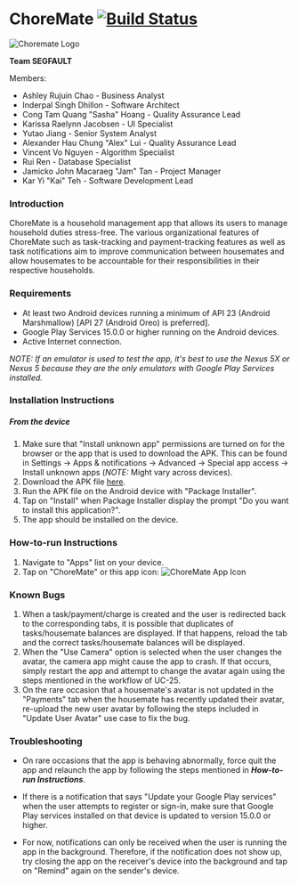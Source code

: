 # ChoreMate [![Build Status](https://travis-ci.com/karyiteh/ChoreMate.svg?token=YbEgce3bxeSS4LFDwdwp&branch=master)](https://travis-ci.com/karyiteh/ChoreMate)

![Choremate Logo](http://gdurl.com/A7D3t)

**Team SEGFAULT**

Members:
- Ashley Rujuin Chao - Business Analyst
- Inderpal Singh Dhillon - Software Architect
- Cong Tam Quang "Sasha" Hoang - Quality Assurance Lead    
- Karissa Raelynn Jacobsen - UI Specialist
- Yutao Jiang - Senior System Analyst
- Alexander Hau Chung "Alex" Lui - Quality Assurance Lead
- Vincent Vo Nguyen - Algorithm Specialist
- Rui Ren - Database Specialist
- Jamicko John Macaraeg "Jam" Tan - Project Manager
- Kar Yi "Kai" Teh - Software Development Lead


### Introduction
ChoreMate is a household management app that allows its users to manage household duties stress-free.
The various organizational features of ChoreMate such as task-tracking and payment-tracking features
as well as task notifications aim to improve communication between housemates and allow housemates 
to be accountable for their responsibilities in their respective households.

### Requirements
- At least two Android devices running a minimum of API 23 (Android Marshmallow) [API 27 (Android Oreo)
  is preferred].
- Google Play Services 15.0.0 or higher running on the Android devices.
- Active Internet connection.

*NOTE: If an emulator is used to test the app, it's best to use the Nexus 5X or Nexus 5 because they
are the only emulators with Google Play Services installed.*

### Installation Instructions
##### From the device
1. Make sure that "Install unknown app" permissions are turned on for the browser or the app
   that is used to download the APK. This can be found in Settings ->
    Apps & notifications -> Advanced -> Special app access -> Install unknown apps 
    (*NOTE:* Might vary across devices).
2. Download the APK file [here](https://drive.google.com/open?id=1et9CrXPBAlZ9og96hsy0E1YDkqKCDl0I).
3. Run the APK file on the Android device with "Package Installer".
4. Tap on "Install" when Package Installer display the prompt "Do you want to install this application?".
5. The app should be installed on the device.

### How-to-run Instructions
1. Navigate to "Apps" list on your device.
2. Tap on "ChoreMate" or this app icon:
    ![ChoreMate App Icon](http://gdurl.com/4FV5)

### Known Bugs
1. When a task/payment/charge is created and the user is redirected back to the corresponding tabs,
   it is possible that duplicates of tasks/housemate balances are displayed. If that happens, reload the tab and 
   the correct tasks/housemate balances will be displayed.
2. When the "Use Camera" option is selected when the user changes the avatar, the camera app might cause
   the app to crash. If that occurs, simply restart the app and attempt to change the avatar again using
   the steps mentioned in the workflow of UC-25.
3. On the rare occasion that a housemate's avatar is not updated in the "Payments" tab when the 
    housemate has recently updated their avatar, re-upload the new user avatar by following the steps 
    included in "Update User Avatar" use case to fix the bug.

### Troubleshooting
- On rare occasions that the app is behaving abnormally, force quit the app and relaunch the app by 
  following the steps mentioned in ***How-to-run Instructions***.

- If there is a notification that says "Update your Google Play services" when the user attempts to register 
  or sign-in, make sure that Google Play services installed on that device is updated to version 15.0.0 or 
  higher.
  
- For now, notifications can only be received when the user is running the app in the background. 
  Therefore, if the notification does not show up, try closing the app on the receiver's device into the 
  background and tap on "Remind" again on the sender's device. 
